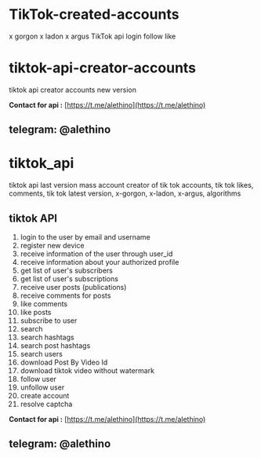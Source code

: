 # TikTok-created-accounts
x gorgon x ladon x argus TikTok api login follow like 
# tiktok-api-creator-accounts
tiktok api creator accounts new version 

**Contact for api :** [https://t.me/alethino](https://t.me/alethino)
## telegram: @alethino

# tiktok_api
 tiktok api last version mass account creator of tik tok accounts, tik tok likes, comments, tik tok latest version, x-gorgon, x-ladon, x-argus, algorithms

## tiktok API
1. login to the user by email and username
2. register new device
3. receive information of the user through user_id
4. receive information about your authorized profile
5. get list of user's subscribers
6. get list of user's subscriptions
7. receive user posts (publications)
8. receive comments for posts
9. like comments
10. like posts
11. subscribe to user
12. search
13. search hashtags
14. search post hashtags
15. search users
16. download Post By Video Id
17. download tiktok video without watermark
18. follow user
19. unfollow user
20. create account
21. resolve captcha



**Contact for api :** [https://t.me/alethino](https://t.me/alethino)
## telegram: @alethino
